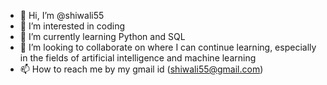 - 👋 Hi, I’m @shiwali55
- 👀 I’m interested in coding
- 🌱 I’m currently learning Python and SQL
- 💞️ I’m looking to collaborate on where I can continue learning, especially in the fields of artificial intelligence and machine learning
- 📫 How to reach me by my gmail id (shiwali55@gmail.com)

<!---
shiwali55/shiwali55 is a ✨ special ✨ repository because its `README.md` (this file) appears on your GitHub profile.
You can click the Preview link to take a look at your changes.
--->
